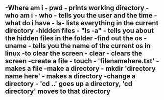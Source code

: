 -Where am i - pwd - prints working directory 
-who am i - who - tells you the user and the time
-what do i have - ls- lists everything in the current directory
-hidden files - "ls -a" - tells you about the hidden files in the folder 
-find out the os - uname - tells you the name of the current os in linux 
-to clear the screen - clear - clears the screen
-create a file - touch - 'filenamehere.txt' - makes a file
-make a directory - mkdir 'directory name here' -  makes a directory 
-change a directory - 'cd ..' goes up a directory, 'cd directory' moves to that directory
-

